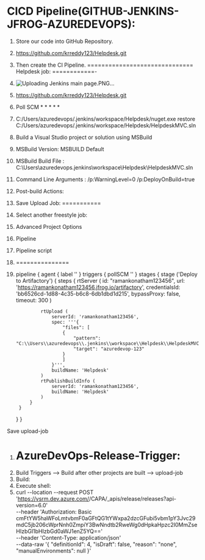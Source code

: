 CICD Pipeline(GITHUB-JENKINS-JFROG-AZUREDEVOPS):
===============================================
1. Store our code into GitHub Repository.
2. https://github.com/krreddy123/Helpdesk.git

3. Then create the CI Pipeline.
==============================
Helpdesk job:
============-
4. ![Uploading Jenkins main page.PNG…]()

5. https://github.com/krreddy123/Helpdesk.git
6. Poll SCM * * * * *
7. C:/Users/azuredevops/.jenkins/workspace/Helpdesk/nuget.exe restore C:/Users/azuredevops/.jenkins/workspace/Helpdesk/HelpdeskMVC.sln
8. Build a Visual Studio project or solution using MSBuild
9. MSBuild Version: MSBUILD Default
10. MSBuild Build File : C:\Users\azuredevops\.jenkins\workspace\Helpdesk\HelpdeskMVC.sln
11. Command Line Arguments : /p:WarningLevel=0 /p:DeployOnBuild=true
12. Post-build Actions:
13. Save
Upload Job:
===========
1. Select another freestyle job:
2. Advanced Project Options
3. Pipeline
4. Pipeline script
5. ===============
6. pipeline {
    agent {
        label ''
    }
    triggers {
        pollSCM ''
    }
    stages {
        stage ('Deploy to Artifactory') {
            steps {
                rtServer (
                    id: "ramankonatham123456",
                    url: 'https://ramankonatham123456.jfrog.io/artifactory',
                    credentialsId: 'bb6526cd-1d88-4c35-b6c8-6db1dbd1d215',
                    bypassProxy: false,
                    timeout: 300
                )
                
                rtUpload (
                    serverId: 'ramankonatham123456',
                    spec: '''{
                        "files": [
                        {
                            "pattern": "C:\\Users\\azuredevops\\.jenkins\\workspace\\Helpdesk\\HelpdeskMVC\\obj\\Debug\\Package\\HelpdeskMVC.zip",
                            "target": "azuredevop-123"
                        }
                        ]
                    }''',
                    buildName: 'Helpdesk'
                )
                rtPublishBuildInfo (
                    serverId: 'ramankonatham123456',
                    buildName: 'Helpdesk'
                )
            }
        }
    }
}

Save upload-job

1. AzureDevOps-Release-Trigger:
   ===========================
2. Build Triggers --> Build after other projects are built --> upload-job
3. Build:
4. Execute shell:
5. curl --location --request POST 'https://vsrm.dev.azure.com/<organisation name>/CAPA/_apis/release/releases?api-version=6.0' \
--header 'Authorization: Basic cmFtYW5haWFoLmtvbmF0aGFtQG1tYWxpa2dzcGFubi5vbm1pY3Jvc29mdC5jb206cWprNnh0ZmpiY3BwNndtb2RweWg0dHpkaHpzc2I0MmZseHIzbGl1bHIzbGd0aWJ1enZ5YQ==' \
--header 'Content-Type: application/json' \
--data-raw '{
  "definitionId": 4,
  "isDraft": false,
  "reason": "none",
  "manualEnvironments": null
  }'
